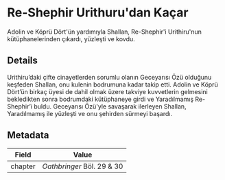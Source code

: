 # Re-Shephir Urithuru'dan Kaçar
Adolin ve Köprü Dört'ün yardımıyla Shallan, Re-Shephir'i Urithiru'nun kütüphanelerinden çıkardı, yüzleşti ve kovdu.

## Details
Urithiru’daki çifte cinayetlerden sorumlu olanın Geceyarısı Özü olduğunu keşfeden Shallan, onu kulenin bodrumuna kadar takip etti. Adolin ve Köprü Dört’ün birkaç üyesi de dahil olmak üzere takviye kuvvetlerin gelmesini bekledikten sonra bodrumdaki kütüphaneye girdi ve Yaradılmamış Re-Shephir’i buldu. Geceyarısı Özü'yle savaşarak ilerleyen Shallan, Yaradılmamış ile yüzleşti ve onu şehirden sürmeyi başardı.

## Metadata
| Field | Value |
| ----- | ----- |
| chapter | *Oathbringer* Böl. 29 & 30 |
